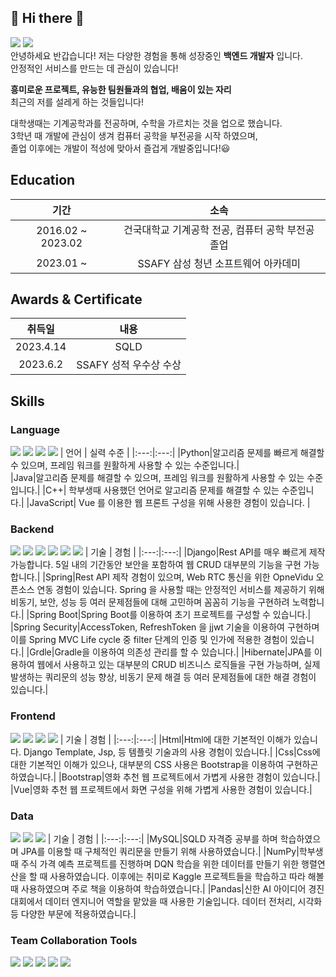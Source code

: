 ## 👋 Hi there 👋 
<img src="https://img.shields.io/badge/dondegi5@gmail.com-EA4335?style=plastic&logo=Gmail&logoColor=white"> <a href="https://zzangjaelog.tistory.com/"><img src="https://img.shields.io/badge/zzangjaelog-000000?style=plastic&logo=tistory&logoColor=white"></a>   
안녕하세요 반갑습니다!
저는 다양한 경험을 통해 성장중인 __백엔드 개발자__ 입니다.    
안정적인 서비스를 만드는 데 관심이 있습니다! 
   
__흥미로운 프로젝트, 유능한 팀원들과의 협업, 배움이 있는 자리__   
최근의 저를 설레게 하는 것들입니다!   

대학생때는 기계공학과를 전공하며, 수학을 가르치는 것을 업으로 했습니다.   
3학년 때 개발에 관심이 생겨 컴퓨터 공학을 부전공을 시작 하였으며,   
졸업 이후에는 개발이 적성에 맞아서 즐겁게 개발중입니다!😃 

## Education
| 기간 | 소속 |
|:---:|:---:|
|2016.02 ~ 2023.02| 건국대학교 기계공학 전공, 컴퓨터 공학 부전공 졸업 |
|2023.01 ~| SSAFY 삼성 청년 소프트웨어 아카데미|

## Awards & Certificate
| 취득일 | 내용 |
|:---:|:---:|
|2023.4.14| SQLD |
|2023.6.2| SSAFY 성적 우수상 수상|


## Skills
### Language
<img src="https://img.shields.io/badge/Python-3776AB?style=plastic&logo=Python&logoColor=white"> <img src="https://img.shields.io/badge/Java-FFFFF?style=plastic&logo=openjdk&logoColor=white"> <img src="https://img.shields.io/badge/C++-00599C?style=plastic&logo=cplusplus&logoColor=white"> <img src="https://img.shields.io/badge/JavaScript-F7DF1E?style=plastic&logo=javascript&logoColor=white">
| 언어 | 실력 수준 |
|:---:|:---:|
|Python|알고리즘 문제를 빠르게 해결할 수 있으며, 프레임 워크를 원활하게 사용할 수 있는 수준입니다.|   
|Java|알고리즘 문제를 해결할 수 있으며, 프레임 워크를 원활하게 사용할 수 있는 수준입니다.|
|C++| 학부생때 사용했던 언어로 알고리즘 문제를 해결할 수 있는 수준입니다.|
|JavaScript| Vue 를 이용한 웹 프론트 구성을 위해 사용한 경험이 있습니다. |

### Backend
<img src="https://img.shields.io/badge/Django-092E20?style=plastic&logo=Django&logoColor=white"> <img src="https://img.shields.io/badge/Spring-6DB33F?style=plastic&logo=Spring&logoColor=white"> <img src="https://img.shields.io/badge/Spring Boot-6DB33F?style=plastic&logo=Sprin Boot&logoColor=white"> <img src="https://img.shields.io/badge/Spring Security-6DB33F?style=plastic&logo=SpringSecurity&logoColor=white"> <img src="https://img.shields.io/badge/Gradle-02303A?style=plastic&logo=Gradle&logoColor=white"> <img src="https://img.shields.io/badge/Hibernate-59666C?style=plastic&logo=hibernate&logoColor=white"> 
| 기술 | 경험 |
|:---:|:---:|
|Django|Rest API를 매우 빠르게 제작 가능합니다. 5일 내의 기간동안 보안을 포함하여 웹 CRUD 대부분의 기능을 구현 가능합니다.|
|Spring|Rest API 제작 경험이 있으며, Web RTC 통신을 위한 OpneVidu 오픈소스 연동 경험이 있습니다. Spring 을 사용할 때는 안정적인 서비스를 제공하기 위해 비동기, 보안, 성능 등 여러 문제점들에 대해 고민하며 꼼꼼히 기능을 구현하려 노력합니다.|
|Spring Boot|Spring Boot를 이용하여 초기 프로젝트를 구성할 수 있습니다.|
|Spring Security|AccessToken, RefreshToken 을 jjwt 기술을 이용하여 구현하며 이를 Spring MVC Life cycle 중 filter 단계의 인증 및 인가에 적용한 경험이 있습니다.|
|Grdle|Gradle을 이용하여 의존성 관리를 할 수 있습니다.|
|Hibernate|JPA를 이용하여 웹에서 사용하고 있는 대부분의 CRUD 비즈니스 로직들을 구현 가능하며, 실제 발생하는 쿼리문의 성능 향상, 비동기 문제 해결 등 여러 문제점들에 대한 해결 경험이 있습니다.|

### Frontend
<img src="https://img.shields.io/badge/HTML-E34F26?style=plastic&logo=HTML5&logoColor=white"> <img src="https://img.shields.io/badge/CSS-1572B6?style=plastic&logo=css3&logoColor=white"> <img src="https://img.shields.io/badge/Bootstrap-7952B3?style=plastic&logo=bootstrap&logoColor=white"> <img src="https://img.shields.io/badge/Vue-4FC08D?style=plastic&logo=vuedotjs&logoColor=white">
| 기술 | 경험 |
|:---:|:---:|
|Html|Html에 대한 기본적인 이해가 있습니다. Django Template, Jsp, 등 템플릿 기술과의 사용 경험이 있습니다.|
|Css|Css에 대한 기본적인 이해가 있으나, 대부분의 CSS 사용은 Bootstrap을 이용하여 구현하곤 하였습니다.|
|Bootstrap|영화 추천 웹 프로젝트에서 가볍게 사용한 경험이 있습니다.|
|Vue|영화 추천 웹 프로젝트에서 화면 구성을 위해 가볍게 사용한 경험이 있습니다.|

### Data
<img src="https://img.shields.io/badge/MySQL-4479A1?style=plastic&logo=mysql&logoColor=white"> <img src="https://img.shields.io/badge/NumPy-013243?style=plastic&logo=numpy&logoColor=white"> <img src="https://img.shields.io/badge/Pandas-150458?style=plastic&logo=pandas&logoColor=white">
| 기술 | 경험 |
|:---:|:---:|
|MySQL|SQLD 자격증 공부를 하며 학습하였으며 JPA를 이용할 때 구체적인 쿼리문을 만들기 위해 사용하였습니다.|
|NumPy|학부생 때 주식 가격 예측 프로젝트를 진행하며 DQN 학습을 위한 데이터를 만들기 위한 행렬연산을 할 때 사용하였습니다. 이후에는 취미로 Kaggle 프로젝트들을 학습하고 따라 해볼 때 사용하였으며 주로 책을 이용하여 학습하였습니다.|
|Pandas|신한 AI 아이디어 경진대회에서 데이터 엔지니어 역할을 맡았을 때 사용한 기술입니다. 데이터 전처리, 시각화 등 다양한 부문에 적용하였습니다.|

### Team Collaboration Tools
<img src="https://img.shields.io/badge/Git-F05032?style=plastic&logo=git&logoColor=white"> <img src="https://img.shields.io/badge/GitLab-FC6D26?style=plastic&logo=gitlab&logoColor=white"> <img src="https://img.shields.io/badge/Jira-0052CC?style=plastic&logo=jira&logoColor=white"> <img src="https://img.shields.io/badge/Notion-000000?style=plastic&logo=notion&logoColor=white"> <img src="https://img.shields.io/badge/Microsoft Teams-6264A7?style=plastic&logo=microsoftteams&logoColor=white">
